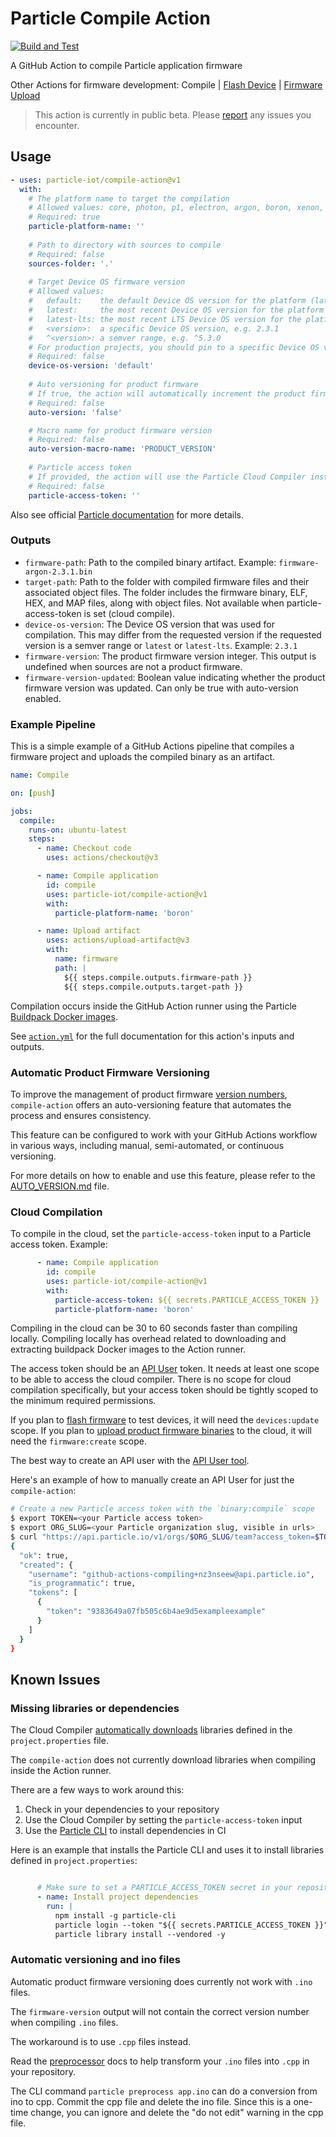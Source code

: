# Particle Compile Action
[![Build and Test](https://github.com/particle-iot/compile-action/actions/workflows/test.yml/badge.svg)](https://github.com/particle-iot/compile-action/actions/workflows/test.yml)

A GitHub Action to compile Particle application firmware

Other Actions for firmware development: Compile | [Flash Device](https://github.com/particle-iot/flash-device-action) | [Firmware Upload](https://github.com/particle-iot/firmware-upload-action)

> This action is currently in public beta. Please [report](https://community.particle.io/) any issues you encounter.

## Usage

```yaml
- uses: particle-iot/compile-action@v1
  with:
    # The platform name to target the compilation
    # Allowed values: core, photon, p1, electron, argon, boron, xenon, esomx, bsom, b5som, tracker, trackerm, p2, msom
    # Required: true
    particle-platform-name: ''
      
    # Path to directory with sources to compile
    # Required: false
    sources-folder: '.'
      
    # Target Device OS firmware version
    # Allowed values:
    #   default:    the default Device OS version for the platform (latest LTS when available, otherwise latest)
    #   latest:     the most recent Device OS version for the platform
    #   latest-lts: the most recent LTS Device OS version for the platform
    #   <version>:  a specific Device OS version, e.g. 2.3.1
    #   ^<version>: a semver range, e.g. ^5.3.0
    # For production projects, you should pin to a specific Device OS version or semver range, e.g. ^4.0.0
    # Required: false
    device-os-version: 'default'
      
    # Auto versioning for product firmware
    # If true, the action will automatically increment the product firmware version. See AUTO_VERSION.md for more details.
    # Required: false
    auto-version: 'false'

    # Macro name for product firmware version
    # Required: false
    auto-version-macro-name: 'PRODUCT_VERSION'
    
    # Particle access token
    # If provided, the action will use the Particle Cloud Compiler instead of compiling within the GitHub Action runner
    # Required: false
    particle-access-token: ''
```

Also see official [Particle documentation](https://docs.particle.io/firmware/best-practices/github-actions/) for more details.

### Outputs

* `firmware-path`: Path to the compiled binary artifact. Example: `firmware-argon-2.3.1.bin`
* `target-path`: Path to the folder with compiled firmware files and their associated object files. The folder includes the firmware binary, ELF, HEX, and MAP files, along with object files. Not available when particle-access-token is set (cloud compile).
* `device-os-version`: The Device OS version that was used for compilation. This may differ from the requested version if the requested version is a semver range or `latest` or `latest-lts`. Example: `2.3.1`
* `firmware-version`: The product firmware version integer. This output is undefined when sources are not a product firmware.
* `firmware-version-updated`: Boolean value indicating whether the product firmware version was updated. Can only be true with auto-version enabled.

### Example Pipeline

This is a simple example of a GitHub Actions pipeline that compiles a firmware project and uploads the compiled binary as an artifact.

```yaml
name: Compile

on: [push]

jobs:
  compile:
    runs-on: ubuntu-latest
    steps:
      - name: Checkout code
        uses: actions/checkout@v3

      - name: Compile application
        id: compile
        uses: particle-iot/compile-action@v1
        with:
          particle-platform-name: 'boron'

      - name: Upload artifact
        uses: actions/upload-artifact@v3
        with:
          name: firmware
          path: |
            ${{ steps.compile.outputs.firmware-path }}
            ${{ steps.compile.outputs.target-path }}
```

Compilation occurs inside the GitHub Action runner using the Particle [Buildpack Docker images](https://github.com/particle-iot/firmware-buildpack-builder).

See [`action.yml`](action.yml) for the full documentation for this action's inputs and outputs.

### Automatic Product Firmware Versioning

To improve the management of product firmware [version numbers](https://docs.particle.io/reference/device-os/api/macros/product_version/), `compile-action` offers an auto-versioning feature that automates the process and ensures consistency.

This feature can be configured to work with your GitHub Actions workflow in various ways, including manual, semi-automated, or continuous versioning.

For more details on how to enable and use this feature, please refer to the [AUTO_VERSION.md](./AUTO_VERSION.md) file.

### Cloud Compilation

To compile in the cloud, set the `particle-access-token` input to a Particle access token. Example:

```yaml
      - name: Compile application
        id: compile
        uses: particle-iot/compile-action@v1
        with:
          particle-access-token: ${{ secrets.PARTICLE_ACCESS_TOKEN }}
          particle-platform-name: 'boron'
```

Compiling in the cloud can be 30 to 60 seconds faster than compiling locally. 
Compiling locally has overhead related to downloading and extracting buildpack Docker images to the Action runner.

The access token should be an [API User](https://docs.particle.io/getting-started/cloud/cloud-api/#api-users) token.
It needs at least one scope to be able to access the cloud compiler.
There is no scope for cloud compilation specifically, but your access token should be tightly scoped to the minimum required permissions.

If you plan to [flash firmware](https://github.com/particle-iot/flash-device-action) to test devices, it will need the `devices:update` scope.
If you plan to [upload product firmware binaries](https://github.com/particle-iot/firmware-upload-action) to the cloud, it will need the `firmware:create` scope.

The best way to create an API user with the [API User tool](https://docs.particle.io/getting-started/cloud/cloud-api/#api-users).

Here's an example of how to manually create an API User for just the `compile-action`:

```bash
# Create a new Particle access token with the `binary:compile` scope
$ export TOKEN=<your Particle access token>
$ export ORG_SLUG=<your Particle organization slug, visible in urls>
$ curl "https://api.particle.io/v1/orgs/$ORG_SLUG/team?access_token=$TOKEN" -H "Content-Type: application/json" -d '{ "friendly_name": "GitHub Actions Compiling", "scopes": [ "binary:compile" ] }'
{
  "ok": true,
  "created": {
    "username": "github-actions-compiling+nz3nseew@api.particle.io",
    "is_programmatic": true,
    "tokens": [
      {
        "token": "9383649a07fb505c6b4ae9d5exampleexample"
      }
    ]
  }
}
```


## Known Issues

### Missing libraries or dependencies

The Cloud Compiler [automatically downloads](https://docs.particle.io/firmware/best-practices/libraries/#cloud-vs-local-compiles)
libraries defined in the `project.properties` file. 

The `compile-action` does not currently download libraries when compiling inside the Action runner.

There are a few ways to work around this:
1. Check in your dependencies to your repository
1. Use the Cloud Compiler by setting the `particle-access-token` input
1. Use the [Particle CLI](https://docs.particle.io/tutorials/developer-tools/cli/) to install dependencies in CI

Here is an example that installs the Particle CLI and uses it to install libraries defined in `project.properties`:

```yaml

      # Make sure to set a PARTICLE_ACCESS_TOKEN secret in your repository
      - name: Install project dependencies
        run: |
          npm install -g particle-cli
          particle login --token "${{ secrets.PARTICLE_ACCESS_TOKEN }}"
          particle library install --vendored -y 
```

### Automatic versioning and ino files

Automatic product firmware versioning does currently not work with `.ino` files. 

The `firmware-version` output will not contain the correct version number when compiling `.ino` files.

The workaround is to use `.cpp` files instead.

Read the [preprocessor](https://docs.particle.io/reference/device-os/api/preprocessor/preprocessor/) docs
to help transform your `.ino` files into `.cpp` in your repository. 

The CLI command `particle preprocess app.ino` can do a conversion from ino to cpp. Commit the cpp file and delete the ino file. 
Since this is a one-time change, you can ignore and delete the "do not edit" warning in the cpp file.
